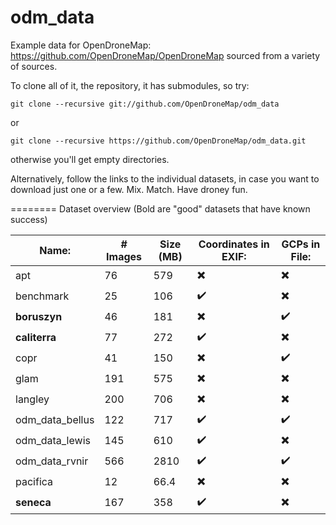 odm_data
========

Example data for OpenDroneMap: https://github.com/OpenDroneMap/OpenDroneMap sourced from a variety of sources.

To clone all of it, the repository, it has submodules, so try:

```git clone --recursive git://github.com/OpenDroneMap/odm_data```

or

```git clone --recursive https://github.com/OpenDroneMap/odm_data.git```

otherwise you'll get empty directories.

Alternatively, follow the links to the individual datasets, in case you want to download just one or a few. Mix. Match. Have droney fun.

========
Dataset overview (Bold are "good" datasets that have known success)

Name: | # Images | Size (MB) | Coordinates in EXIF: | GCPs in File:
------|----------|-----------|----------------------|---------------
apt | 76 | 579 | :heavy_multiplication_x: | :heavy_multiplication_x:
benchmark | 25 | 106 | :heavy_check_mark: | :heavy_multiplication_x:
**boruszyn** | 46 | 181 | :heavy_multiplication_x: | :heavy_check_mark:
**caliterra** | 77 | 272 | :heavy_check_mark: | :heavy_multiplication_x:
copr | 41 | 150 | :heavy_multiplication_x: | :heavy_check_mark:
glam | 191 | 575 | :heavy_multiplication_x: | :heavy_multiplication_x:
langley | 200 | 706 | :heavy_multiplication_x: | :heavy_multiplication_x:
odm_data_bellus | 122 | 717 | :heavy_check_mark: | :heavy_check_mark:
odm_data_lewis | 145 | 610 | :heavy_check_mark: | :heavy_multiplication_x:
odm_data_rvnir | 566 | 2810 | :heavy_check_mark: | :heavy_check_mark:
pacifica | 12 | 66.4 | :heavy_multiplication_x: | :heavy_multiplication_x:
**seneca** | 167 | 358 | :heavy_check_mark: | :heavy_multiplication_x:


